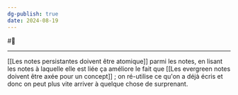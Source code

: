```yaml
---
dg-publish: true
date: 2024-08-19
---
```

#🌲
___
[[Les notes persistantes doivent être atomique]] parmi les notes, en lisant les notes à laquelle elle est liée ça améliore le fait que [[Les evergreen notes doivent être axée pour un concept]] ; on ré-utilise ce qu'on a déjà écris et donc on peut plus vite arriver à quelque chose de surprenant.
